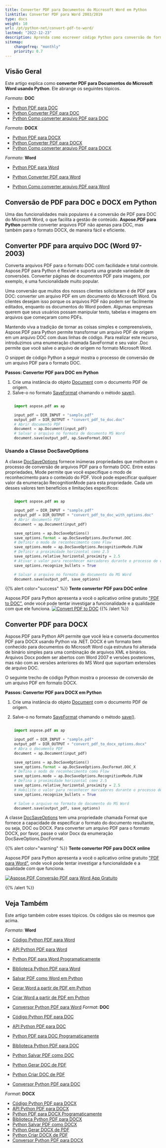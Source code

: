```yaml
---
title: Converter PDF para Documentos do Microsoft Word em Python
linktitle: Converter PDF para Word 2003/2019
type: docs
weight: 10
url: /pt/python-net/convert-pdf-to-word/
lastmod: "2022-12-23"
description: Aprenda como escrever código Python para conversão de formatos de PDF para Microsoft Word com Aspose.PDF para Python via .NET e ajuste a conversão de PDF para DOC(DOCX).
sitemap:
    changefreq: "monthly"
    priority: 0.7
---
```


## Visão Geral

Este artigo explica como **converter PDF para Documentos do Microsoft Word usando Python**. Ele abrange os seguintes tópicos.

_Formato_: **DOC**
- [Python PDF para DOC](#python-pdf-to-doc)
- [Python Converter PDF para DOC](#python-pdf-to-doc)
- [Python Como converter arquivo PDF para DOC](#python-pdf-to-doc)

_Formato_: **DOCX**
- [Python PDF para DOCX](#python-pdf-to-docx)
- [Python Converter PDF para DOCX](#python-pdf-to-docx)
- [Python Como converter arquivo PDF para DOCX](#python-pdf-to-docx)

_Formato_: **Word**
- [Python PDF para Word](#python-pdf-to-docx)
- [Python Converter PDF para Word](#python-pdf-to-doc)

- [Python Como converter arquivo PDF para Word](#python-pdf-to-docx)

## Conversão de PDF para DOC e DOCX em Python

Uma das funcionalidades mais populares é a conversão de PDF para DOC do Microsoft Word, o que facilita a gestão de conteúdo. **Aspose.PDF para Python** permite converter arquivos PDF não apenas para DOC, mas também para o formato DOCX, de maneira fácil e eficiente.

## Converter PDF para arquivo DOC (Word 97-2003)

Converta arquivos PDF para o formato DOC com facilidade e total controle. Aspose.PDF para Python é flexível e suporta uma grande variedade de conversões. Converter páginas de documentos PDF para imagens, por exemplo, é uma funcionalidade muito popular.

Uma conversão que muitos dos nossos clientes solicitaram é de PDF para DOC: converter um arquivo PDF em um documento do Microsoft Word. Os clientes desejam isso porque os arquivos PDF não podem ser facilmente editados, enquanto os documentos do Word podem. Algumas empresas querem que seus usuários possam manipular texto, tabelas e imagens em arquivos que começaram como PDFs.

Mantendo viva a tradição de tornar as coisas simples e compreensíveis, Aspose.PDF para Python permite transformar um arquivo PDF de origem em um arquivo DOC com duas linhas de código.
 Para realizar este recurso, introduzimos uma enumeração chamada SaveFormat e seu valor .Doc permite que você salve o arquivo de origem no formato Microsoft Word.

O snippet de código Python a seguir mostra o processo de conversão de um arquivo PDF para o formato DOC.

<a name="csharp-pdf-to-doc"><strong>Passos: Converter PDF para DOC em Python</strong></a>

1. Crie uma instância do objeto [Document](https://reference.aspose.com/pdf/python-net/aspose.pdf/document/) com o documento PDF de origem.
2. Salve-o no formato [SaveFormat](https://reference.aspose.com/pdf/python-net/aspose.pdf/saveformat/) chamando o método [save()](https://reference.aspose.com/pdf/python-net/aspose.pdf/document/#methods).

```python

    import aspose.pdf as ap

    input_pdf = DIR_INPUT + "sample.pdf"
    output_pdf = DIR_OUTPUT + "convert_pdf_to_doc.doc"
    # Abrir documento PDF
    document = ap.Document(input_pdf)
    # Salvar o arquivo no formato de documento MS Word
    document.save(output_pdf, ap.SaveFormat.DOC)
```

### Usando a Classe DocSaveOptions

A classe [DocSaveOptions](https://reference.aspose.com/pdf/python-net/aspose.pdf/docsaveoptions/) fornece inúmeras propriedades que melhoram o processo de conversão de arquivos PDF para o formato DOC. Entre estas propriedades, Mode permite que você especifique o modo de reconhecimento para o conteúdo do PDF. Você pode especificar qualquer valor da enumeração RecognitionMode para esta propriedade. Cada um desses valores tem benefícios e limitações específicos:

```python

    import aspose.pdf as ap

    input_pdf = DIR_INPUT + "sample.pdf"
    output_pdf = DIR_OUTPUT + "convert_pdf_to_doc_with_options.doc"
    # Abrir documento PDF
    document = ap.Document(input_pdf)

    save_options = ap.DocSaveOptions()
    save_options.format = ap.DocSaveOptions.DocFormat.DOC
    # Definir o modo de reconhecimento como Flow
    save_options.mode = ap.DocSaveOptions.RecognitionMode.FLOW
    # Definir a proximidade horizontal como 2.5
    save_options.relative_horizontal_proximity = 2.5
    # Ativar o valor para reconhecer marcadores durante o processo de conversão
    save_options.recognize_bullets = True

    # Salvar o arquivo no formato de documento do MS Word
    document.save(output_pdf, save_options)
```

{{% alert color="success" %}}
**Tente converter PDF para DOC online**


Aspose.PDF para Python apresenta a você o aplicativo online gratuito ["PDF to DOC"](https://products.aspose.app/pdf/conversion/pdf-to-doc), onde você pode tentar investigar a funcionalidade e a qualidade com que ele funciona.
[![Convert PDF to DOC](/pdf/pt/net/images/pdf_to_word.png)](https://products.aspose.app/pdf/conversion/pdf-to-doc)
{{% /alert %}}

## Converter PDF para DOCX

Aspose.PDF para Python API permite que você leia e converta documentos PDF para DOCX usando Python via .NET. DOCX é um formato bem conhecido para documentos do Microsoft Word cuja estrutura foi alterada de binário simples para uma combinação de arquivos XML e binários. Arquivos Docx podem ser abertos com Word 2007 e versões posteriores, mas não com as versões anteriores do MS Word que suportam extensões de arquivo DOC.

O seguinte trecho de código Python mostra o processo de conversão de um arquivo PDF em formato DOCX.

<a name="csharp-pdf-to-docx"><strong>Passos: Converter PDF para DOCX em Python</strong></a>

1. Crie uma instância do objeto [Document](https://reference.aspose.com/pdf/python-net/aspose.pdf/document/) com o documento PDF de origem.

2. Salve-o no formato [SaveFormat](https://reference.aspose.com/pdf/python-net/aspose.pdf/saveformat/) chamando o método [save()](https://reference.aspose.com/pdf/python-net/aspose.pdf/document/#methods).

```python

    import aspose.pdf as ap

    input_pdf = DIR_INPUT + "sample.pdf"
    output_pdf = DIR_OUTPUT + "convert_pdf_to_docx_options.docx"
    # Abra o documento PDF
    document = ap.Document(input_pdf)

    save_options = ap.DocSaveOptions()
    save_options.format = ap.DocSaveOptions.DocFormat.DOC_X
    # Defina o modo de reconhecimento como Flow
    save_options.mode = ap.DocSaveOptions.RecognitionMode.FLOW
    # Defina a proximidade horizontal como 2.5
    save_options.relative_horizontal_proximity = 2.5
    # Habilite o valor para reconhecer marcadores durante o processo de conversão
    save_options.recognize_bullets = True

    # Salve o arquivo no formato de documento do MS Word
    document.save(output_pdf, save_options)
```

A classe [DocSaveOptions](https://reference.aspose.com/pdf/python-net/aspose.pdf/docsaveoptions/) tem uma propriedade chamada Format que fornece a capacidade de especificar o formato do documento resultante, ou seja, DOC ou DOCX.
 Para converter um arquivo PDF para o formato DOCX, por favor, passe o valor Docx da enumeração DocSaveOptions.DocFormat.

{{% alert color="warning" %}}
**Tente converter PDF para DOCX online**

Aspose.PDF para Python apresenta a você o aplicativo online gratuito ["PDF para Word"](https://products.aspose.app/pdf/conversion/pdf-to-docx), onde você pode tentar investigar a funcionalidade e a qualidade com que funciona.

[![Aspose.PDF Conversão PDF para Word App Gratuito](/pdf/pt/net/images/pdf_to_word.png)](https://products.aspose.app/pdf/conversion/pdf-to-docx)

{{% /alert %}}

## Veja Também

Este artigo também cobre esses tópicos. Os códigos são os mesmos que acima.

_Formato_: **Word**
- [Código Python PDF para Word](#python-pdf-to-docx)
- [API Python PDF para Word](#python-pdf-to-docx)
- [Python PDF para Word Programaticamente](#python-pdf-to-docx)
- [Biblioteca Python PDF para Word](#python-pdf-to-docx)
- [Salvar PDF como Word em Python](#python-pdf-to-docx)
- [Gerar Word a partir de PDF em Python](#python-pdf-to-docx)
- [Criar Word a partir de PDF em Python](#python-pdf-to-docx)

- [Conversor Python PDF para Word](#python-pdf-to-docx)
_Format_: **DOC**
- [Código Python PDF para DOC](#python-pdf-to-doc)
- [API Python PDF para DOC](#python-pdf-to-doc)
- [Python PDF para DOC Programaticamente](#python-pdf-to-doc)
- [Biblioteca Python PDF para DOC](#python-pdf-to-doc)
- [Python Salvar PDF como DOC](#python-pdf-to-doc)
- [Python Gerar DOC de PDF](#python-pdf-to-doc)
- [Python Criar DOC de PDF](#python-pdf-to-doc)
- [Conversor Python PDF para DOC](#python-pdf-to-doc)

_Format_: **DOCX**
- [Código Python PDF para DOCX](#python-pdf-to-docx)
- [API Python PDF para DOCX](#python-pdf-to-docx)
- [Python PDF para DOCX Programaticamente](#python-pdf-to-docx)
- [Biblioteca Python PDF para DOCX](#python-pdf-to-docx)
- [Python Salvar PDF como DOCX](#python-pdf-to-docx)
- [Python Gerar DOCX de PDF](#python-pdf-to-docx)
- [Python Criar DOCX de PDF](#python-pdf-to-docx)
- [Conversor Python PDF para DOCX](#python-pdf-to-docx)